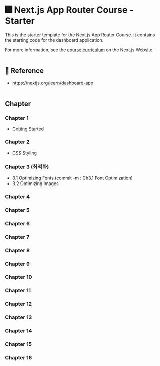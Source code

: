 # 🎆 Next.js App Router Course - Starter

This is the starter template for the Next.js App Router Course. It contains the starting code for the dashboard application.

For more information, see the [course curriculum](https://nextjs.org/learn) on the Next.js Website.
<br><br>

## 🌿 Reference

- https://nextjs.org/learn/dashboard-app<br><br>

## Chapter

### Chapter 1

- Getting Started

### Chapter 2

- CSS Styling

### Chapter 3 (최적화)

- 3.1 Optimizing Fonts (commit -m : Ch3.1 Font Optimization)
- 3.2 Optimizing Images 

### Chapter 4

### Chapter 5

### Chapter 6

### Chapter 7

### Chapter 8

### Chapter 9

### Chapter 10

### Chapter 11

### Chapter 12

### Chapter 13

### Chapter 14

### Chapter 15

### Chapter 16
